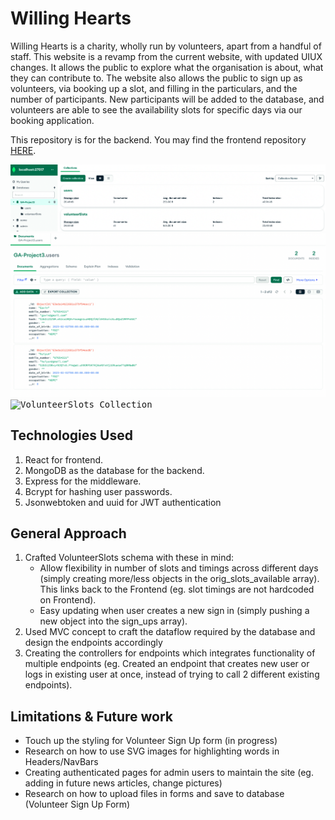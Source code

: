 # Willing Hearts

Willing Hearts is a charity, wholly run by volunteers, apart from a handful of staff. This website is a revamp from the current website, with updated UIUX changes. It allows the public to explore what the organisation is about, what they can contribute to. The website also allows the public to sign up as volunteers, via booking up a slot, and filling in the particulars, and the number of participants. New participants will be added to the database, and volunteers are able to see the availability slots for specific days via our booking application.

This repository is for the backend. You may find the frontend repository [HERE](https://github.com/Glow-in-the-dark/GA-Project3-Frontend).

<kbd>![Database ](images/backendDB.png) </kbd>
<kbd>![Users Collection ](images/user.png) </kbd>
<kbd>![VolunteerSlots Collection ](images/volunteerSlots) </kbd>

## Technologies Used

1. React for frontend.
2. MongoDB as the database for the backend.
3. Express for the middleware.
4. Bcrypt for hashing user passwords.
5. Jsonwebtoken and uuid for JWT authentication

## General Approach

1. Crafted VolunteerSlots schema with these in mind:
   - Allow flexibility in number of slots and timings across different days (simply creating more/less objects in the orig_slots_available array). This links back to the Frontend (eg. slot timings are not hardcoded on Frontend).
   - Easy updating when user creates a new sign in (simply pushing a new object into the sign_ups array).
2. Used MVC concept to craft the dataflow required by the database and design the endpoints accordingly
3. Creating the controllers for endpoints which integrates functionality of multiple endpoints (eg. Created an endpoint that creates new user or logs in existing user at once, instead of trying to call 2 different existing endpoints).

## Limitations & Future work

- Touch up the styling for Volunteer Sign Up form (in progress)
- Research on how to use SVG images for highlighting words in Headers/NavBars
- Creating authenticated pages for admin users to maintain the site (eg. adding in future news articles, change pictures)
- Research on how to upload files in forms and save to database (Volunteer Sign Up Form)
